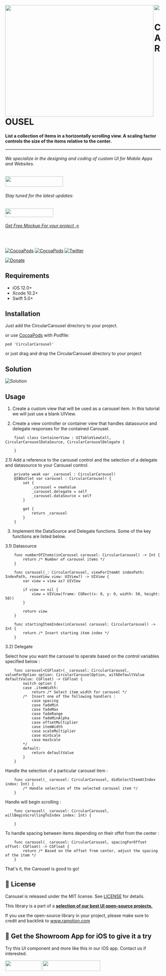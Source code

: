 <img src="https://github.com/Ramotion/circular-carousel/blob/master/header.png">

<a href="https://github.com/Ramotion/circular-carousel">
<img align="left" src="https://github.com/Ramotion/circular-carousel/blob/master/Screenshots/ios_circular_carousel.gif" width="480" height="360" /></a>

<p><h1 align="left">CAROUSEL</h1></p>

<h4>List a collection of items in a horizontally scrolling view. A scaling factor controls the size of the items relative to the center.</h4>

___


<p><h6>We specialize in the designing and coding of custom UI for Mobile Apps and Websites.</h6>
<a href="https://dev.ramotion.com?utm_source=gthb&utm_medium=repo&utm_campaign=folding-cell">
<img src="https://github.com/ramotion/gliding-collection/raw/master/contact_our_team@2x.png" width="187" height="34"></a>
</p>
<p><h6>Stay tuned for the latest updates:</h6>
<a href="https://goo.gl/rPFpid" >
<img src="https://i.imgur.com/ziSqeSo.png/" width="156" height="28"></a></p>
<h6><a href="https://store.ramotion.com/product/iphone-x-clay-mockups?utm_source=gthb&utm_medium=special&utm_campaign=circular-carousel#demo">Get Free Mockup For your project →</a></h6>

</br>

[![CocoaPods](https://img.shields.io/cocoapods/p/FoldingCell.svg)](https://cocoapods.org/pods/FoldingCell)
[![CocoaPods](https://img.shields.io/cocoapods/v/FoldingCell.svg)](http://cocoapods.org/pods/FoldingCell)
[![Twitter](https://img.shields.io/badge/Twitter-@Ramotion-blue.svg?style=flat)](http://twitter.com/Ramotion)
<!--[![Travis](https://img.shields.io/travis/Ramotion/folding-cell.svg)](https://travis-ci.org/Ramotion/folding-cell)
[![codebeat badge](https://codebeat.co/badges/6f67da5d-c416-4bac-9fb7-c2dc938feedc)](https://codebeat.co/projects/github-com-ramotion-folding-cell)
[![Carthage compatible](https://img.shields.io/badge/Carthage-compatible-4BC51D.svg?style=flat)](https://github.com/Carthage/Carthage)
[![Swift 4.0](https://img.shields.io/badge/Swift-4.0-green.svg?style=flat)](https://developer.apple.com/swift/)
[![Analytics](https://ga-beacon.appspot.com/UA-84973210-1/ramotion/folding-cell)](https://github.com/igrigorik/ga-beacon)!-->
[![Donate](https://img.shields.io/badge/Donate-PayPal-blue.svg)](https://paypal.me/Ramotion)

## Requirements

- iOS 12.0+
- Xcode 10.2+
- Swift 5.0+

## Installation

Just add the CircularCarousel directory to your project.

or use [CocoaPods](https://cocoapods.org) with Podfile:
```
pod 'CircularCarousel'
```

or just drag and drop the CircularCarousel directory to your project

## Solution
![Solution](https://raw.githubusercontent.com/Ramotion/folding-cell/master/Tutorial-resources/Solution.png)
## Usage

1) Create a custom view that will be used as a carousel item. In this tutorial we will just use a blank UIView.

2) Create a view controller or container view that handles datasource and delegate responses for the contained Carousel. 

```
	final class ContainerView : UITableViewCell, CircularCarouselDataSource, CircularCarouselDelegate {

	}
```

2.1) Add a reference to the carousel control and the selection of a delegate and datasource to your Carousel control.
``` 
	private weak var _carousel : CircularCarousel!
    @IBOutlet var carousel : CircularCarousel! {
        set {
            _carousel = newValue
            _carousel.delegate = self
            _carousel.dataSource = self
        }
        
        get {
            return _carousel
        }
    }
```

3) Implement the DataSource and Delegate functions. Some of the key functions are listed below.

3.1) Datasource 

```
	func numberOfItems(inCarousel carousel: CircularCarousel) -> Int {
        return /* Number of carousel items */
    }
```

```
	func carousel(_: CircularCarousel, viewForItemAt indexPath: IndexPath, reuseView view: UIView?) -> UIView {
    	var view = view as? UIVIew

    	if view == nil {
    		view = UIView(frame: CGRect(x: 0, y: 0, width: 50, height: 50))
    	}

    	return view
    }
```

``` 
	func startingItemIndex(inCarousel carousel: CircularCarousel) -> Int {
        return /* Insert starting item index */
    }
```

3.2) Delegate

Select how you want the carousel to operate based on the control variables specified below :
```
	func carousel<CGFloat>(_ carousel: CircularCarousel, valueForOption option: CircularCarouselOption, withDefaultValue defaultValue: CGFloat) -> CGFloat {
	    switch option {
        case .itemWidth:
            return /* Select item width for carousel */
        /*  Insert one of the following handlers :
			case spacing
			case fadeMin
			case fadeMax
			case fadeRange
			case fadeMinAlpha
			case offsetMultiplier
			case itemWidth
			case scaleMultiplier
			case minScale
			case maxScale
        */
        default:
            return defaultValue
        }
	}
```

Handle the selection of a particular carousel item :
```
	func carousel(_ carousel: CircularCarousel, didSelectItemAtIndex index: Int) {
        /* Handle selection of the selected carousel item */
    }
```

Handle will begin scrolling :
```
	func carousel(_ carousel: CircularCarousel, willBeginScrollingToIndex index: Int) {

	}
```

To handle spacing between items depending on their offst from the center : 
```
	func carousel(_ carousel: CircularCarousel, spacingForOffset offset: CGFloat) -> CGFloat {        
        return /* Based on the offset from center, adjust the spacing of the item */
    }
```

That's it, the Carousel is good to go!

## 📄 License

Carousel is released under the MIT license.
See [LICENSE](./LICENSE) for details.

This library is a part of a <a href="https://github.com/Ramotion/swift-ui-animation-components-and-libraries"><b>selection of our best UI open-source projects.</b></a>

If you use the open-source library in your project, please make sure to credit and backlink to www.ramotion.com

## 📱 Get the Showroom App for iOS to give it a try
Try this UI component and more like this in our iOS app. Contact us if interested.

<a href="https://itunes.apple.com/app/apple-store/id1182360240?pt=550053&ct=folding-cell&mt=8" >
<img src="https://github.com/ramotion/gliding-collection/raw/master/app_store@2x.png" width="117" height="34"></a>

<a href="https://dev.ramotion.com?utm_source=gthb&utm_medium=repo&utm_campaign=folding-cell">
<img src="https://github.com/ramotion/gliding-collection/raw/master/contact_our_team@2x.png" width="187" height="34"></a>
